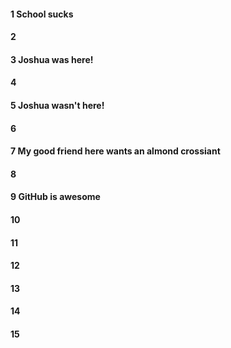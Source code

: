 #### 1 School sucks
#### 2
#### 3 Joshua was here!
#### 4
#### 5 Joshua wasn't here!
#### 6
#### 7 My good friend here wants an almond crossiant
#### 8
#### 9 GitHub is awesome
#### 10
#### 11
#### 12
#### 13
#### 14
#### 15
